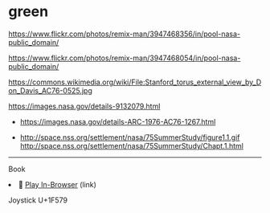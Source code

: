 # green


https://www.flickr.com/photos/remix-man/3947468356/in/pool-nasa-public_domain/

https://www.flickr.com/photos/remix-man/3947468054/in/pool-nasa-public_domain/

https://commons.wikimedia.org/wiki/File:Stanford_torus_external_view_by_Don_Davis_AC76-0525.jpg

https://images.nasa.gov/details-9132079.html

* https://images.nasa.gov/details-ARC-1976-AC76-1267.html


* http://space.nss.org/settlement/nasa/75SummerStudy/figure1.1.gif
  http://space.nss.org/settlement/nasa/75SummerStudy/Chapt.1.html


----

Book
  <li>&#x1F4D6;&nbsp;<a href="play.html">Play In-Browser</a> <span class="filetype">(link)</span></li>

Joystick
  U+1F579
